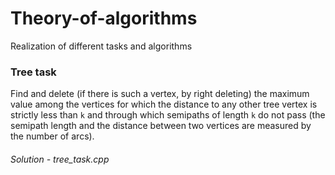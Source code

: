 # Theory-of-algorithms
Realization of different tasks and algorithms

### Tree task

Find and delete (if there is such a vertex, by right deleting) the maximum value among the vertices for which the distance to any other tree vertex is strictly less than `k` and through which semipaths of length `k` do not pass (the semipath length and the distance between two vertices are measured by the number of arcs).

###### Solution - tree_task.cpp
